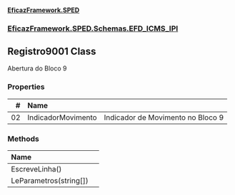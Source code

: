 #### [EficazFramework.SPED](EficazFrameworkSPED.md 'EficazFramework SPED')
### [EficazFramework.SPED.Schemas.EFD_ICMS_IPI](EficazFramework.SPED.Schemas.EFD_ICMS_IPI.md 'EficazFramework.SPED.Schemas.EFD_ICMS_IPI')

## Registro9001 Class

Abertura do Bloco 9
### Properties

| # | Name | |
| ---: | :--- | :--- |
| 02 | IndicadorMovimento | Indicador de Movimento no Bloco 9 |
### Methods

| Name | |
| :--- | :--- |
| EscreveLinha() |  |
| LeParametros(string[]) |  |
